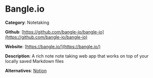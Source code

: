
# Bangle.io

**Category**: Notetaking

**Github**: [https://github.com/bangle-io/bangle-io](https://github.com/bangle-io/bangle-io)

**Website**: [https://bangle.io/](https://bangle.io/)

**Description**:
A rich note note taking web app that works on top of your locally saved Markdown files

**Alternatives**: [Notion](https://www.notion.so/)
